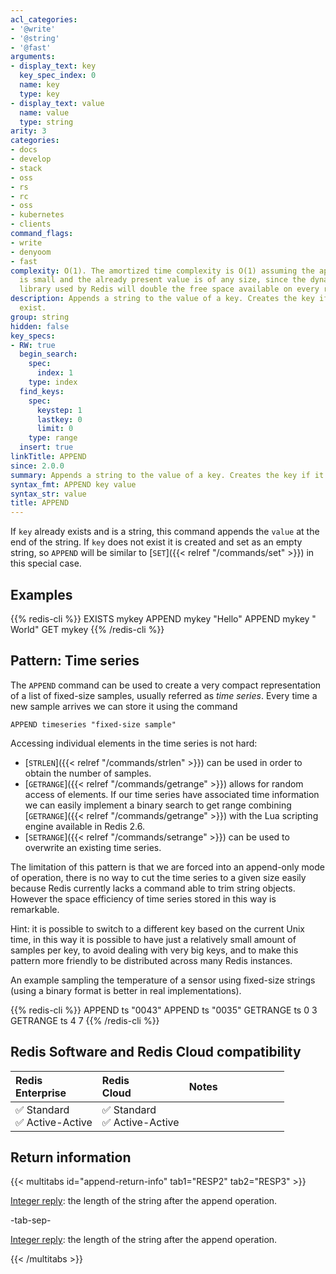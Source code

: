 ```yaml
---
acl_categories:
- '@write'
- '@string'
- '@fast'
arguments:
- display_text: key
  key_spec_index: 0
  name: key
  type: key
- display_text: value
  name: value
  type: string
arity: 3
categories:
- docs
- develop
- stack
- oss
- rs
- rc
- oss
- kubernetes
- clients
command_flags:
- write
- denyoom
- fast
complexity: O(1). The amortized time complexity is O(1) assuming the appended value
  is small and the already present value is of any size, since the dynamic string
  library used by Redis will double the free space available on every reallocation.
description: Appends a string to the value of a key. Creates the key if it doesn't
  exist.
group: string
hidden: false
key_specs:
- RW: true
  begin_search:
    spec:
      index: 1
    type: index
  find_keys:
    spec:
      keystep: 1
      lastkey: 0
      limit: 0
    type: range
  insert: true
linkTitle: APPEND
since: 2.0.0
summary: Appends a string to the value of a key. Creates the key if it doesn't exist.
syntax_fmt: APPEND key value
syntax_str: value
title: APPEND
---
```

If `key` already exists and is a string, this command appends the `value` at the
end of the string.
If `key` does not exist it is created and set as an empty string, so `APPEND`
will be similar to [`SET`]({{< relref "/commands/set" >}}) in this special case.

## Examples

{{% redis-cli %}}
EXISTS mykey
APPEND mykey "Hello"
APPEND mykey " World"
GET mykey
{{% /redis-cli %}}


## Pattern: Time series

The `APPEND` command can be used to create a very compact representation of a
list of fixed-size samples, usually referred as _time series_.
Every time a new sample arrives we can store it using the command

```
APPEND timeseries "fixed-size sample"
```

Accessing individual elements in the time series is not hard:

* [`STRLEN`]({{< relref "/commands/strlen" >}}) can be used in order to obtain the number of samples.
* [`GETRANGE`]({{< relref "/commands/getrange" >}}) allows for random access of elements.
  If our time series have associated time information we can easily implement
  a binary search to get range combining [`GETRANGE`]({{< relref "/commands/getrange" >}}) with the Lua scripting
  engine available in Redis 2.6.
* [`SETRANGE`]({{< relref "/commands/setrange" >}}) can be used to overwrite an existing time series.

The limitation of this pattern is that we are forced into an append-only mode
of operation, there is no way to cut the time series to a given size easily
because Redis currently lacks a command able to trim string objects.
However the space efficiency of time series stored in this way is remarkable.

Hint: it is possible to switch to a different key based on the current Unix
time, in this way it is possible to have just a relatively small amount of
samples per key, to avoid dealing with very big keys, and to make this pattern
more friendly to be distributed across many Redis instances.

An example sampling the temperature of a sensor using fixed-size strings (using
a binary format is better in real implementations).

{{% redis-cli %}}
APPEND ts "0043"
APPEND ts "0035"
GETRANGE ts 0 3
GETRANGE ts 4 7
{{% /redis-cli %}}

## Redis Software and Redis Cloud compatibility

| Redis<br />Enterprise | Redis<br />Cloud | <span style="min-width: 9em; display: table-cell">Notes</span> |
|:----------------------|:-----------------|:------|
| <span title="Supported">&#x2705; Standard</span><br /><span title="Supported"><nobr>&#x2705; Active-Active</nobr></span> | <span title="Supported">&#x2705; Standard</span><br /><span title="Supported"><nobr>&#x2705; Active-Active</nobr></span> |  |

## Return information

{{< multitabs id="append-return-info" 
    tab1="RESP2" 
    tab2="RESP3" >}}

[Integer reply](../../develop/reference/protocol-spec#integers): the length of the string after the append operation.

-tab-sep-

[Integer reply](../../develop/reference/protocol-spec#integers): the length of the string after the append operation.

{{< /multitabs >}}
